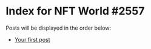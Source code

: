 # Index for NFT World #2557
Posts will be displayed in the order below:

- [Your first post](./001-first.md)

